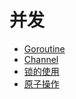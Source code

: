 # 并发

  * [Goroutine](goroutine.md)
  * [Channel](channel.md)
  * [锁的使用](lock.md)
  * [原子操作](atomic.md)
